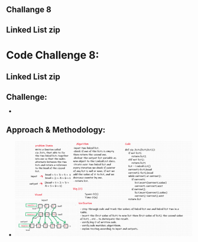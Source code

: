 ## Challange 8

## Linked List zip


# Code Challenge 8:

## Linked List zip

## Challenge:
* 

## Approach & Methodology:
* ![](../../images/code-challange-8.png)
